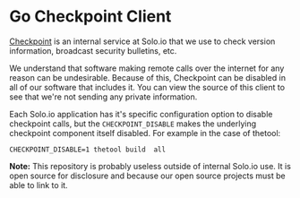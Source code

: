 # Go Checkpoint Client

[Checkpoint](http://checkpoint.soloio.com) is an internal service at
Solo.io that we use to check version information, broadcast security
bulletins, etc.

We understand that software making remote calls over the internet
for any reason can be undesirable. Because of this, Checkpoint can be
disabled in all of our software that includes it. You can view the source
of this client to see that we're not sending any private information.

Each Solo.io application has it's specific configuration option
to disable checkpoint calls, but the `CHECKPOINT_DISABLE` makes
the underlying checkpoint component itself disabled. For example
in the case of thetool:
```
CHECKPOINT_DISABLE=1 thetool build  all
```

**Note:** This repository is probably useless outside of internal Solo.io
use. It is open source for disclosure and because our open source projects
must be able to link to it.
